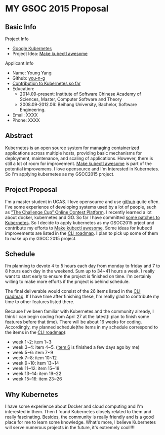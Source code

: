 MY GSOC 2015 Proposal
=====================

## Basic Info
Project Info
- [Google Kubernetes](https://github.com/GoogleCloudPlatform/kubernetes/)
- Project Idea: [Make kubectl awesome](https://github.com/GoogleCloudPlatform/kubernetes/issues/5275)

Applicant Info
- Name: Young Yang
- Github: [you-n-g](https://github.com/you-n-g)
- [Contribution to Kubernetes so far](https://github.com/GoogleCloudPlatform/kubernetes/commits?author=you-n-g)
- Education:
    - 2014.09-present: Institute of Software Chinese Academy of Sciences, Master, Computer Software and Theory
    - 2008.09-2012.06: Beihang University, Bachelor, Software Engineering.
- Email: XXXX
- Phone: XXXX


## Abstract
Kubernetes is an open source system for managing containerized applications across multiple hosts, providing basic mechanisms for deployment, maintenance, and scaling of applications. However, there is still a lot of room for improvement. [Make kubectl awesome](https://github.com/GoogleCloudPlatform/kubernetes/issues/5275) is part of the potential improvemens. I love opensource and I'm Interested in Kubernetes. So I'm applying kubernetes as my GSOC2015 project.


## Project Proposal

I'm a master student in UCAS. I love opensource and use [github](https://github.com/you-n-g) quite often. I've some experience of developing systems used by a lot of people, such as [”The Challenge Cup” Online Contest Platform](http://www.tiaozhanbei.net/). I recently learned a lot about docker, kubernetes and GO.  So far I have committed [some patches to Kubernetes](https://github.com/GoogleCloudPlatform/kubernetes/commits?author=you-n-g).
So I decide to apply kubernetes as my GSOC2015 prject and contribute my efforts to [Make kubectl awesome](https://github.com/GoogleCloudPlatform/kubernetes/issues/5275).  Some ideas for kubectl improvements are listed in the [CLI roadmap](https://github.com/GoogleCloudPlatform/kubernetes/blob/master/docs/cli-roadmap.md). I plan to pick up some of them to make up my GSOC 2015 project.


## Schedule

I’m planning to devote 4 to 5 hours each day from monday to friday and 7 to 8 hours each day in the weekend. Sum up to 34~41 hours a week. I really want to start early to ensure the project is finished on time. I’m certainly willing to make more efforts if the project is behind schedule.

The final deliverable would consist of the 26 items listed in the [CLI roadmap](https://github.com/GoogleCloudPlatform/kubernetes/blob/master/docs/cli-roadmap.md). If I have time after finishing these, I'm really glad to contribute my time to other features listed there.

Because I've been familiar with Kubernetes and the community already, I think I can begin coding from April 27 at the latest(I plan to finish some features before that time). There will be about 16 weeks for coding. Accordingly, my planned schedule(the items in my schedule correspond to the items in the [CLI roadmap](https://github.com/GoogleCloudPlatform/kubernetes/blob/master/docs/cli-roadmap.md)):
- week 1~2: item 1~3
- week 3~4: item 4~5. ([item 6](https://github.com/GoogleCloudPlatform/kubernetes/pull/5543) is finished a few days ago by me)
- week 5~6: item 7~9
- week 7~8: item 10~12
- week 9~10: item 13~14
- week 11~12: item 15~18
- week 13~14: item 19~22
- week 15~16: item 23~26


## Why Kubernetes
I have some experience about Docker and cloud computing and I'm interested in them. Then I found  Kubernetes closely related to them and really fascinating. Besides, the community is really friendly and is a good place for me to learn some knowledge. What's more, I believe Kubernetes will serve numerous projects in the future, it's extremely cool!!!!
